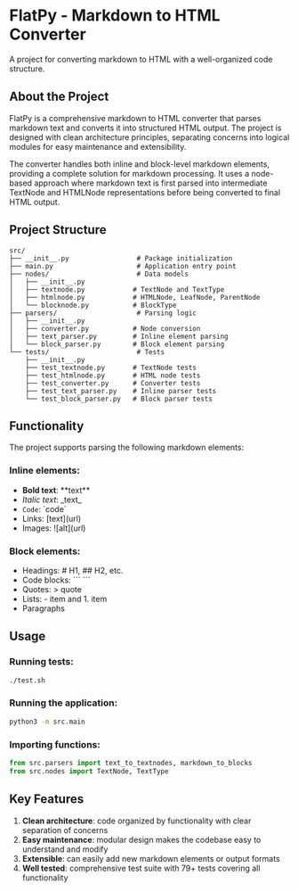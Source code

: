 # FlatPy - Markdown to HTML Converter

A project for converting markdown to HTML with a well-organized code structure.

## About the Project

FlatPy is a comprehensive markdown to HTML converter that parses markdown text and converts it into structured HTML output. The project is designed with clean architecture principles, separating concerns into logical modules for easy maintenance and extensibility.

The converter handles both inline and block-level markdown elements, providing a complete solution for markdown processing. It uses a node-based approach where markdown text is first parsed into intermediate TextNode and HTMLNode representations before being converted to final HTML output.

## Project Structure

```
src/
├── __init__.py                 # Package initialization
├── main.py                     # Application entry point
├── nodes/                      # Data models
│   ├── __init__.py
│   ├── textnode.py            # TextNode and TextType
│   ├── htmlnode.py            # HTMLNode, LeafNode, ParentNode
│   └── blocknode.py           # BlockType
├── parsers/                    # Parsing logic
│   ├── __init__.py
│   ├── converter.py           # Node conversion
│   ├── text_parser.py         # Inline element parsing
│   └── block_parser.py        # Block element parsing
└── tests/                      # Tests
    ├── __init__.py
    ├── test_textnode.py       # TextNode tests
    ├── test_htmlnode.py       # HTML node tests
    ├── test_converter.py      # Converter tests
    ├── test_text_parser.py    # Inline parser tests
    └── test_block_parser.py   # Block parser tests
```

## Functionality

The project supports parsing the following markdown elements:

### Inline elements:
- **Bold text**: \*\*text\*\*
- *Italic text*: \_text\_
- `Code`: \`code\`
- Links: \[text\]\(url\)
- Images: \!\[alt\]\(url\)

### Block elements:
- Headings: \# H1, \#\# H2, etc.
- Code blocks: \`\`\` \`\`\`
- Quotes: \> quote
- Lists: \- item and 1\. item
- Paragraphs

## Usage

### Running tests:
```bash
./test.sh
```

### Running the application:
```bash
python3 -m src.main
```

### Importing functions:
```python
from src.parsers import text_to_textnodes, markdown_to_blocks
from src.nodes import TextNode, TextType
```

## Key Features

1. **Clean architecture**: code organized by functionality with clear separation of concerns
2. **Easy maintenance**: modular design makes the codebase easy to understand and modify
3. **Extensible**: can easily add new markdown elements or output formats
4. **Well tested**: comprehensive test suite with 79+ tests covering all functionality
